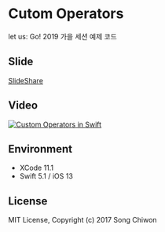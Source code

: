 # Cutom Operators

let us: Go! 2019 가을 세션 예제 코드

## Slide

[SlideShare](https://www.slideshare.net/ChiwonSong/20191116-custom-operators-in-swift)

## Video

[![Custom Operators in Swift](https://img.youtube.com/vi/ZLCYtCxd98s/0.jpg)](https://www.youtube.com/watch?v=ZLCYtCxd98s)

## Environment

- XCode 11.1
- Swift 5.1 / iOS 13

## License

MIT License, Copyright (c) 2017 Song Chiwon
